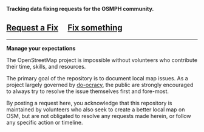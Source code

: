 **Tracking data fixing requests for the OSMPH community.**

## [Request a Fix](../../issues/new) &nbsp;&nbsp;&nbsp; [Fix something](../../issues?q=is%3Aissue)

---

**Manage your expectations**

The OpenStreetMap project is impossible without volunteers who contribute their time, skills, and resources.

The primary goal of the repository is to document local map issues. As a project largely governed by [do-ocracy](https://www.urbandictionary.com/define.php?term=do-ocracy), the public are strongly encouraged to always try to resolve the issue themselves first and fore-most.

By posting a request here, you acknowledge that this repository is maintained by volunteers who also seek to create a better local map on OSM, but are not obligated to resolve any requests made herein, or follow any specific action or timeline.

